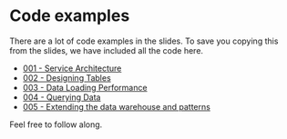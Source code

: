 # Code examples
There are a lot of code examples in the slides. To save you copying this from the slides, we have included all the code here. 

- [001 - Service Architecture](https://github.com/SQLShark/ASDWPrecon/blob/master/CodeExamples/001.ServiceArchitecture.MD)
- [002 - Designing Tables](https://github.com/SQLShark/ASDWPrecon/blob/master/CodeExamples/002.DesigningTables.md)
- [003 - Data Loading Performance](https://github.com/SQLShark/ASDWPrecon/blob/master/CodeExamples/003.DataLoadingPerformance.md)
- [004 - Querying Data](https://github.com/SQLShark/ASDWPrecon/blob/master/CodeExamples/004.QueryingData.md)
- [005 - Extending the data warehouse and patterns](https://github.com/SQLShark/ASDWPrecon/blob/master/CodeExamples/005.ExtendingTheDataWarehouse.md)

Feel free to follow along. 